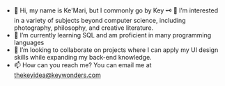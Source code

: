 - 👋 Hi, my name is Ke'Mari, but I commonly go by Key 🗝 
👀 I’m interested in a variety of subjects beyond computer science, including photography, philosophy, and creative literature.
- 🌱 I’m currently learning SQL and am proficient in many programming languages
- 💞️ I’m looking to collaborate on projects where I can apply my UI design skills while expanding my back-end knowledge.
- 📫 How can you reach me? You can email me at thekeyidea@keywonders.com

<!---
keykonquest/keykonquest is a ✨ special ✨ repository because its `README.md` (this file) appears on your GitHub profile.
You can click the Preview link to take a look at your changes.
--->
